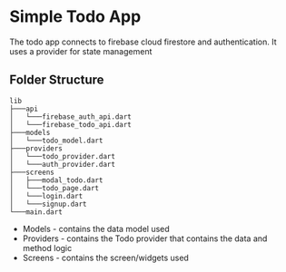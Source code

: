 # Simple Todo App

The todo app connects to firebase cloud firestore and authentication. It uses a provider for state management

## Folder Structure
```
lib
├───api
│   └───firebase_auth_api.dart
│   └───firebase_todo_api.dart
├───models
│   └───todo_model.dart
├───providers
│   └───todo_provider.dart
│   └───auth_provider.dart
├───screens
│   ├───modal_todo.dart
│   └───todo_page.dart
│   └───login.dart
│   └───signup.dart
└───main.dart
```

* Models - contains the data model used
* Providers - contains the Todo provider that contains the data and method logic
* Screens - contains the screen/widgets used